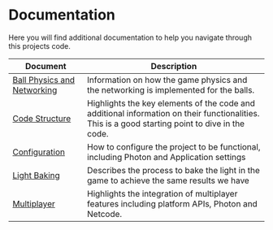 ﻿# Documentation
Here you will find additional documentation to help you navigate through this projects code.

|Document|Description|
|-|-|
|[Ball Physics and Networking](./BallPhysicsAndNetworking.md)|Information on how the game physics and the networking is implemented for the balls.|
|[Code Structure](./CodeStructure.md)|Highlights the key elements of the code and additional information on their functionalities. This is a good starting point to dive in the code.|
|[Configuration](./Configuration.md)|How to configure the project to be functional, including Photon and Application settings|
|[Light Baking](./LightBaking.md)|Describes the process to bake the light in the game to achieve the same results we have|
|[Multiplayer](./Multiplayer.md)|Highlights the integration of multiplayer features including platform APIs, Photon and Netcode.|